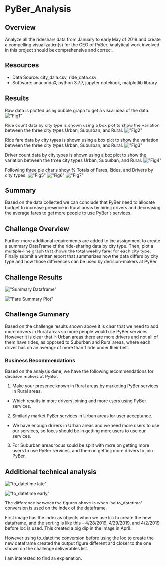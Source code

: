 # PyBer_Analysis

## Overview
Analyze all the rideshare data from January to early May of 2019 and create a compelling visualization(s) for the CEO of PyBer. Analytical work involved in this project should be comprehensive and correct.


## Resources
- Data Source: city_data.csv, ride_data.csv
- Software: anaconda3, python 3.7.7, jupyter notebook, matplotlib library


## Results

Raw data is plotted using bubble graph to get a visual idea of the data.
  !["Fig1"](./analysis/Fig1.png "Raw Data")

Ride count data by city type is shown using a box plot to show the variation between the three city types Urban, Suburban, and Rural.
  !["Fig2"](./analysis/Fig2.png "Ride count by city types") 
  
Ride fare data by city types is shown using a box plot to show the variation between the three city types Urban, Suburban, and Rural.
  !["Fig3"](./analysis/Fig3.png "Ride fare by city types") 
  
Driver count data by city types is shown using a box plot to show the variation between the three city types Urban, Suburban, and Rural.
  !["Fig4"](./analysis/Fig4.png "Driver count by city types")

Following three pie charts show % Totals of Fares, Rides, and Drivers by city types.
  !["Fig5"](./analysis/Fig5.png "%Total Fares")  !["Fig6"](./analysis/Fig6.png "%Total Rides")  !["Fig7"](./analysis/Fig7.png "%Total Drivers")


## Summary

Based on the data collected we can conclude that PyBer need to allocate budget to increase presence in Rural areas by hiring drivers and decreasing the average fares to get more people to use PyBer's services.

## Challenge Overview

Further more additional requirements are added to the assignment to create a summary DataFrame of the ride-sharing data by city type. Then, plot a multiple-line graph that shows the total weekly fares for each city type. Finally submit a written report that summarizes how the data differs by city type and how those differences can be used by decision-makers at PyBer.

## Challenge Results

!["Summary Dataframe"](./analysis/summary_dataframe.png "Summary Dataframe")

!["Fare Summary Plot"](./analysis/PyBer_fare_summary.png "Fare summary plot")

## Challenge Summary

Based on the challenge results shown above it is clear that we need to add more drivers in Rural areas so more people would use PyBer services. However it is clear that in Urban areas there are more drivers and not all of them have rides, as opposed to Suburban and Rural areas, where each driver has on an average of more than 1 ride under their belt.

### Business Recommendations 
Based on the analysis done, we have the following recommendations for decision makers at PyBer.
 1. Make your presence known in Rural areas by marketing PyBer services in Rural areas.
   - Which results in more drivers joining and more users using PyBer services.
 2. Similarly market PyBer services in Urban areas for user acceptance.
   - We have enough drivers in Urban areas and we need more users to use our services, so focus should be in getting more users to use our services.
 3. For Suburban areas focus sould be split with more on getting more users to use PyBer services, and then on getting more drivers to join PyBer.
 



## Additional technical analysis

!["to_datetime late"](./analysis/PyBer_fare_summary_2.png "to_datetime conversion after loc")

!["to_datetime early"](./analysis/PyBer_fare_summary.png "to_datetime conversion before loc")


The difference between the figures above is when 'pd.to_datetime' conversion is used on the index of the dataframe.

First image has the index as objects when we use loc to create the new dataframe, and the sorting is like this - 4/28/2019, 4/29/2019, and 4/2/2019 before loc is used. This created a big dip in the image in April.

However using to_datetime conversion before using the loc to create the new dataframe created the output figure different and closer to the one shown on the challenge deliverables list.

I am interested to find an explanation.
